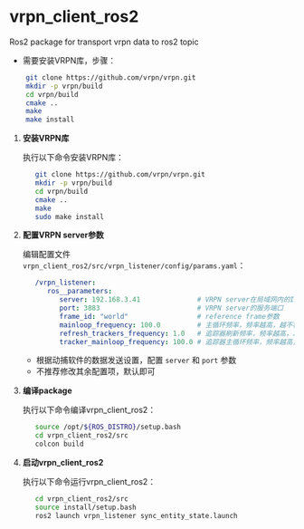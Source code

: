 # vrpn_client_ros2
Ros2 package for transport vrpn data to ros2 topic

- 需要安装VRPN库，步骤：
```bash
    git clone https://github.com/vrpn/vrpn.git
    mkdir -p vrpn/build
    cd vrpn/build
    cmake ..
    make 
    make install
```


1. **安装VRPN库**
   
   执行以下命令安装VRPN库：

   ```bash
      git clone https://github.com/vrpn/vrpn.git
      mkdir -p vrpn/build
      cd vrpn/build
      cmake ..
      make 
      sudo make install
   ```

2. **配置VRPN server参数**
   
   编辑配置文件 `vrpn_client_ros2/src/vrpn_listener/config/params.yaml`：

   ``` yaml
      /vrpn_listener:
         ros__parameters:
            server: 192.168.3.41              # VRPN server在局域网内的IP
            port: 3883                        # VRPN server的服务端口
            frame_id: "world"                 # reference frame参数
            mainloop_frequency: 100.0         # 主循环频率，频率越高，越不容易丢失VRPN数据包，但同时计算负载越大
            refresh_trackers_frequency: 1.0   # 追踪器刷新频率，频率越高，发现新的VRPN tracker的实时性越强
            tracker_mainloop_frequency: 100.0 # 追踪器主循环频率，频率越高，越不容易丢失VRPN数据包，但同时计算负载越大
   ```

   * 根据动捕软件的数据发送设置，配置 `server` 和 `port` 参数
   * 不推荐修改其余配置项，默认即可

3. **编译package**

   执行以下命令编译vrpn_client_ros2：

   ```bash
      source /opt/${ROS_DISTRO}/setup.bash
      cd vrpn_client_ros2/src
      colcon build
   ```

4. **启动vrpn_client_ros2**
   
   执行以下命令运行vrpn_client_ros2：

   ```bash
      cd vrpn_client_ros2/src
      source install/setup.bash
      ros2 launch vrpn_listener sync_entity_state.launch
   ```